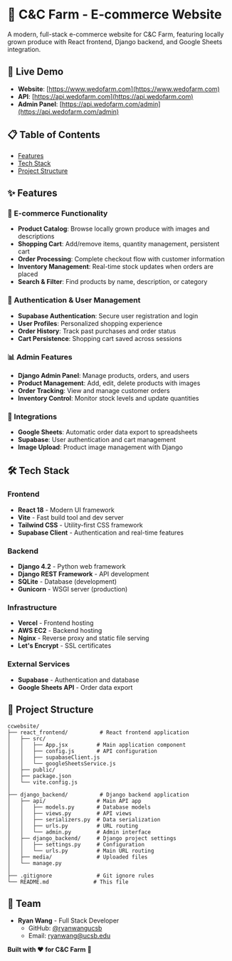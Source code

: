 # 🌱 C&C Farm - E-commerce Website

A modern, full-stack e-commerce website for C&C Farm, featuring locally grown produce with React frontend, Django backend, and Google Sheets integration.

## 🚀 Live Demo

- **Website**: [https://www.wedofarm.com](https://www.wedofarm.com)
- **API**: [https://api.wedofarm.com](https://api.wedofarm.com)
- **Admin Panel**: [https://api.wedofarm.com/admin](https://api.wedofarm.com/admin)

## 📋 Table of Contents

- [Features](#-features)
- [Tech Stack](#-tech-stack)
- [Project Structure](#-project-structure)

## ✨ Features

### 🛒 E-commerce Functionality
- **Product Catalog**: Browse locally grown produce with images and descriptions
- **Shopping Cart**: Add/remove items, quantity management, persistent cart
- **Order Processing**: Complete checkout flow with customer information
- **Inventory Management**: Real-time stock updates when orders are placed
- **Search & Filter**: Find products by name, description, or category

### 🔐 Authentication & User Management
- **Supabase Authentication**: Secure user registration and login
- **User Profiles**: Personalized shopping experience
- **Order History**: Track past purchases and order status
- **Cart Persistence**: Shopping cart saved across sessions

### 📊 Admin Features
- **Django Admin Panel**: Manage products, orders, and users
- **Product Management**: Add, edit, delete products with images
- **Order Tracking**: View and manage customer orders
- **Inventory Control**: Monitor stock levels and update quantities

### 🔗 Integrations
- **Google Sheets**: Automatic order data export to spreadsheets
- **Supabase**: User authentication and cart management
- **Image Upload**: Product image management with Django

## 🛠 Tech Stack

### Frontend
- **React 18** - Modern UI framework
- **Vite** - Fast build tool and dev server
- **Tailwind CSS** - Utility-first CSS framework
- **Supabase Client** - Authentication and real-time features

### Backend
- **Django 4.2** - Python web framework
- **Django REST Framework** - API development
- **SQLite** - Database (development)
- **Gunicorn** - WSGI server (production)

### Infrastructure
- **Vercel** - Frontend hosting
- **AWS EC2** - Backend hosting
- **Nginx** - Reverse proxy and static file serving
- **Let's Encrypt** - SSL certificates

### External Services
- **Supabase** - Authentication and database
- **Google Sheets API** - Order data export

## 📁 Project Structure

```
ccwebsite/
├── react_frontend/          # React frontend application
│   ├── src/
│   │   ├── App.jsx         # Main application component
│   │   ├── config.js       # API configuration
│   │   ├── supabaseClient.js
│   │   └── googleSheetsService.js
│   ├── public/
│   ├── package.json
│   └── vite.config.js
│
├── django_backend/          # Django backend application
│   ├── api/                # Main API app
│   │   ├── models.py       # Database models
│   │   ├── views.py        # API views
│   │   ├── serializers.py  # Data serialization
│   │   ├── urls.py         # URL routing
│   │   └── admin.py        # Admin interface
│   ├── django_backend/     # Django project settings
│   │   ├── settings.py     # Configuration
│   │   └── urls.py         # Main URL routing
│   ├── media/              # Uploaded files
│   └── manage.py
│
├── .gitignore              # Git ignore rules
└── README.md              # This file
```

## 👥 Team

- **Ryan Wang** - Full Stack Developer
  - GitHub: [@ryanwangucsb](https://github.com/ryanwangucsb)
  - Email: ryanwang@ucsb.edu

**Built with ❤️ for C&C Farm** 🌱
